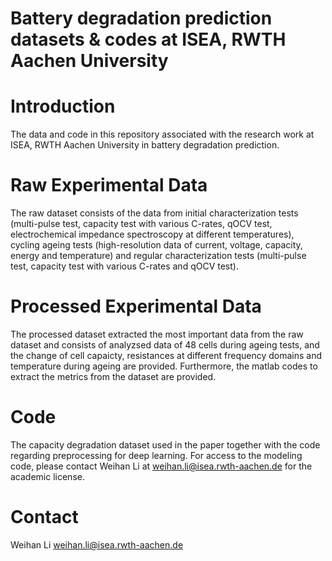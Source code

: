 # Battery degradation prediction datasets & codes at ISEA, RWTH Aachen University

# Introduction
The data and code in this repository associated with the research work at ISEA, RWTH Aachen University in battery degradation prediction.

# Raw Experimental Data
The raw dataset consists of the data from initial characterization tests (multi-pulse test, capacity test with various C-rates, qOCV test, electrochemical impedance spectroscopy at different temperatures), cycling ageing tests (high-resolution data of current, voltage, capacity, energy and temperature) and regular characterization tests (multi-pulse test, capacity test with various C-rates and qOCV test).

# Processed Experimental Data
The processed dataset extracted the most important data from the raw dataset and consists of analyzsed data of 48 cells during ageing tests, and the change of cell capaicty, resistances at different frequency domains and temperature during ageing are provided. Furthermore, the matlab codes to extract the metrics from the dataset are provided.

# Code
The capacity degradation dataset used in the paper together with the code regarding preprocessing for deep learning. For access to the modeling code, please contact Weihan Li at weihan.li@isea.rwth-aachen.de for the academic license.

# Contact
Weihan Li weihan.li@isea.rwth-aachen.de
